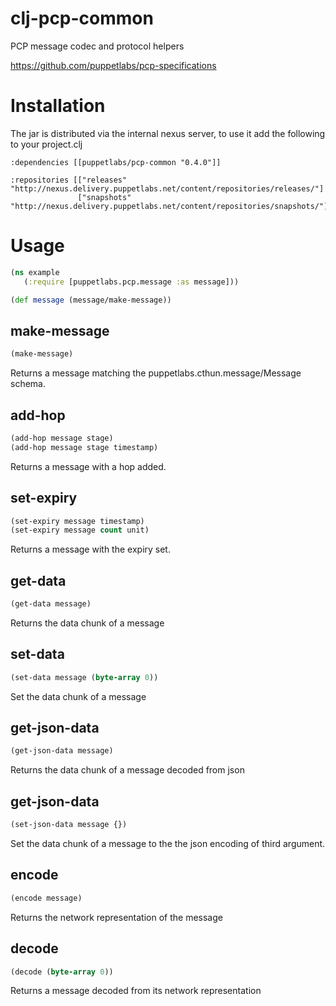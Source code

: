 # clj-pcp-common

PCP message codec and protocol helpers

https://github.com/puppetlabs/pcp-specifications


# Installation

The jar is distributed via the internal nexus server, to use it add
the following to your project.clj

    :dependencies [[puppetlabs/pcp-common "0.4.0"]]

    :repositories [["releases" "http://nexus.delivery.puppetlabs.net/content/repositories/releases/"]
                   ["snapshots" "http://nexus.delivery.puppetlabs.net/content/repositories/snapshots/"]]

# Usage

``` clojure
(ns example
   (:require [puppetlabs.pcp.message :as message]))

(def message (message/make-message))
```

## make-message

``` clojure
(make-message)
```

Returns a message matching the puppetlabs.cthun.message/Message
schema.

## add-hop

``` clojure
(add-hop message stage)
(add-hop message stage timestamp)
```

Returns a message with a hop added.

## set-expiry

``` clojure
(set-expiry message timestamp)
(set-expiry message count unit)
```

Returns a message with the expiry set.

## get-data

``` clojure
(get-data message)
```

Returns the data chunk of a message

## set-data

``` clojure
(set-data message (byte-array 0))
```

Set the data chunk of a message


## get-json-data

``` clojure
(get-json-data message)
```

Returns the data chunk of a message decoded from json


## get-json-data

``` clojure
(set-json-data message {})
```

Set the data chunk of a message to the the json encoding of third argument.

## encode

``` clojure
(encode message)
```

Returns the network representation of the message

## decode

``` clojure
(decode (byte-array 0))
```

Returns a message decoded from its network representation

